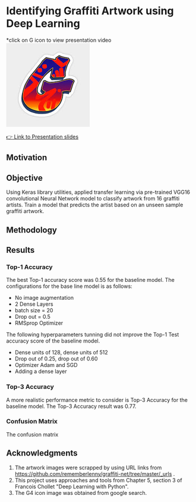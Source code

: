 # Identifying Graffiti Artwork using Deep Learning
*click on G icon to view presentation video
[![Mock up app icon](/images/G4.jpeg)](https://youtu.be/txwfqmuV4MQ)

[👉 Link to Presentation slides](https://docs.google.com/presentation/d/1pV53Yb_4DMiDk8K0tzbnd-Cba619UyFFFWyFevzH5O4/edit?usp=sharing)
## Motivation


## Objective
Using Keras library utilities, applied transfer learning via pre-trained VGG16 convolutional Neural Network model to classify artwork from 16 graffiti artists.
Train a model that predicts the artist based on an unseen sample graffiti artwork.
## Methodology



## Results
### Top-1 Accuracy
The best Top-1 accuracy score was 0.55 for the baseline model. The configurations for the base line model is as follows: 
- No image augmentation
- 2 Dense Layers
- batch size = 20
- Drop out = 0.5
- RMSprop Optimizer

The following hyperparameters tunning did not improve the Top-1 Test accuracy score of the baseline model.
- Dense units of 128, dense units of 512
- Drop out of 0.25, drop out of 0.60
- Optimizer Adam and SGD
- Adding a dense layer

### Top-3 Accuracy
A more realistic performance metric to consider is Top-3 Accuracy for the baseline model. The Top-3 Accuracy result was 0.77. 

### Confusion Matrix
The confusion matrix 

## Acknowledgments

1. The artwork images were scrapped by using URL links from https://github.com/rememberlenny/graffiti-net/tree/master/_urls .
2. This project uses approaches and tools from Chapter 5, section 3 of Francois Chollet "Deep Learning with Python".
3. The G4 icon image was obtained from google search.




